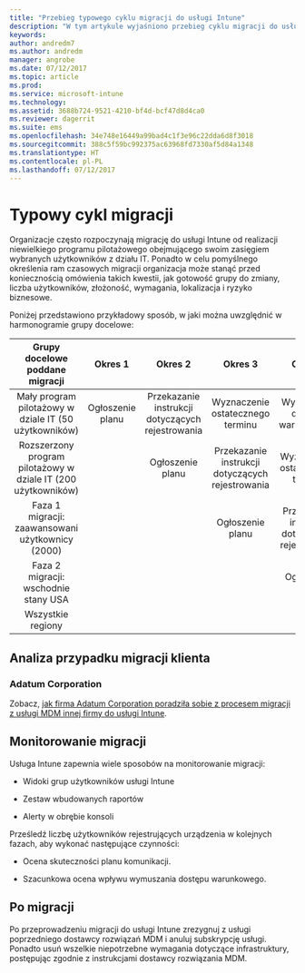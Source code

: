 ```yaml
---
title: "Przebieg typowego cyklu migracji do usługi Intune"
description: "W tym artykule wyjaśniono przebieg cyklu migracji do usługi Intune i przedstawiono przykłady, które ułatwią Ci obsługę tych cykli."
keywords: 
author: andredm7
ms.author: andredm
manager: angrobe
ms.date: 07/12/2017
ms.topic: article
ms.prod: 
ms.service: microsoft-intune
ms.technology: 
ms.assetid: 3688b724-9521-4210-bf4d-bcf47d8d4ca0
ms.reviewer: dagerrit
ms.suite: ems
ms.openlocfilehash: 34e748e16449a99bad4c1f3e96c22dda6d8f3018
ms.sourcegitcommit: 388c5f59bc992375ac63968fd7330af5d84a1348
ms.translationtype: HT
ms.contentlocale: pl-PL
ms.lasthandoff: 07/12/2017
---
```

# <a name="typical-migration-cycle"></a>Typowy cykl migracji

Organizacje często rozpoczynają migrację do usługi Intune od realizacji niewielkiego programu pilotażowego obejmującego swoim zasięgiem wybranych użytkowników z działu IT. Ponadto w celu pomyślnego określenia ram czasowych migracji organizacja może stanąć przed koniecznością omówienia takich kwestii, jak gotowość grupy do zmiany, liczba użytkowników, złożoność, wymagania, lokalizacja i ryzyko biznesowe.

Poniżej przedstawiono przykładowy sposób, w jaki można uwzględnić w harmonogramie grupy docelowe:

  | **Grupy docelowe poddane migracji** | **Okres 1** | **Okres 2** | **Okres 3** | **Okres 4** | **...**
|:---:|:---:|:---:|:---:|:---:|:---:|
| Mały program pilotażowy w dziale IT (50 użytkowników) | Ogłoszenie planu | Przekazanie instrukcji dotyczących rejestrowania | Wyznaczenie ostatecznego terminu | Wymuszenie dostępu warunkowego |  |                                                        
| Rozszerzony program pilotażowy w dziale IT (200 użytkowników) |  | Ogłoszenie planu | Przekazanie instrukcji dotyczących rejestrowania | Wyznaczenie ostatecznego terminu | Wymuszenie dostępu warunkowego |
| Faza 1 migracji: zaawansowani użytkownicy (2000) |  |  | Ogłoszenie planu | Przekazanie instrukcji dotyczących rejestrowania | Wyznaczenie ostatecznego terminu |
| Faza 2 migracji: wschodnie stany USA |  |  |  | Ogłoszenie planu | Przekazanie instrukcji dotyczących rejestrowania |
| Wszystkie regiony |  |  |  |  | Ogłoszenie planu |

## <a name="customer-migration-case-study"></a>Analiza przypadku migracji klienta

### <a name="adatum-corporation"></a>Adatum Corporation

Zobacz, [jak firma Adatum Corporation poradziła sobie z procesem migracji z usługi MDM innej firmy do usługi Intune](https://gallery.technet.microsoft.com/Intune-migration-guide-893a95e3?redir=0).

## <a name="monitoring-migration"></a>Monitorowanie migracji

Usługa Intune zapewnia wiele sposobów na monitorowanie migracji:

* Widoki grup użytkowników usługi Intune

* Zestaw wbudowanych raportów

* Alerty w obrębie konsoli

Prześledź liczbę użytkowników rejestrujących urządzenia w kolejnych fazach, aby wykonać następujące czynności:

-   Ocena skuteczności planu komunikacji.

-   Szacunkowa ocena wpływu wymuszania dostępu warunkowego.


## <a name="post-migration"></a>Po migracji

Po przeprowadzeniu migracji do usługi Intune zrezygnuj z usługi poprzedniego dostawcy rozwiązań MDM i anuluj subskrypcję usługi. Ponadto usuń wszelkie niepotrzebne wymagania dotyczące infrastruktury, postępując zgodnie z instrukcjami dostawcy rozwiązania MDM.
